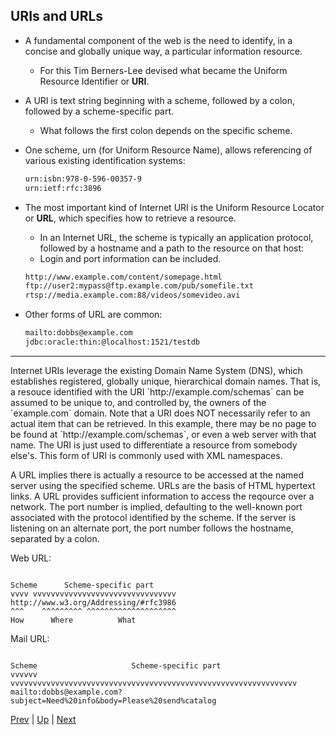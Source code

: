 ## URIs and URLs
* A fundamental component of the web is the need to identify, in a concise and globally unique way, a particular information resource.
  * For this Tim Berners-Lee devised what became the Uniform Resource Identifier or **URI**.
* A URI is text string beginning with a scheme, followed by a colon, followed by a scheme-specific part.
  * What follows the first colon depends on the specific scheme.
* One scheme, urn (for Uniform Resource Name), allows referencing of various existing identification systems:

  ```html
  urn:isbn:978-0-596-00357-9
  urn:ietf:rfc:3896
  ```
* The most important kind of Internet URI is the Uniform Resource Locator or **URL**, which specifies how to retrieve a resource.
  * In an Internet URL, the scheme is typically an application protocol, followed by a hostname and a path to the resource on that host:
  * Login and port information can be included.
  
  ```html
  http://www.example.com/content/somepage.html
  ftp://user2:mypass@ftp.example.com/pub/somefile.txt
  rtsp://media.example.com:88/videos/somevideo.avi
  ```
* Other forms of URL are common:

  ```html
  mailto:dobbs@example.com
  jdbc:oracle:thin:@localhost:1521/testdb
  ```

<hr />
Internet URIs leverage the existing Domain Name System (DNS), which establishes registered, globally unique, hierarchical domain names. That is, a resouce identified with the URI `http://example.com/schemas` can be assumed to be unique to, and controlled by, the owners of the `example.com` domain. Note that a URI does NOT necessarily refer to an actual item that can be retrieved. In this example, there may be no page to be found at `http://example.com/schemas`, or even a web server with that name. The URI is just used to differentiate a resource from somebody else's. This form of URI is commonly used with XML namespaces.

A URL implies there is actually a resource to be accessed at the named server using the specified scheme. URLs are the basis of HTML hypertext links. A URL provides sufficient information to access the reqource over a network. The port number is implied, defaulting to the well-known port associated with the protocol identified by the scheme. If the server is listening on an alternate port, the port number follows the hostname, separated by a colon.

Web URL:
```

Scheme      Scheme-specific part
vvvv vvvvvvvvvvvvvvvvvvvvvvvvvvvvvvvv
http://www.w3.org/Addressing/#rfc3986
^^^    ^^^^^^^^^ ^^^^^^^^^^^^^^^^^^^^
How      Where          What
```
Mail URL:
```

Scheme                     Scheme-specific part
vvvvvv vvvvvvvvvvvvvvvvvvvvvvvvvvvvvvvvvvvvvvvvvvvvvvvvvvvvvvvvvvvvvvvv
mailto:dobbs@example.com?subject=Need%20info&body=Please%20send%catalog
```

[Prev](HTML.md) | [Up](../README.md) | [Next](HTTP.md)
